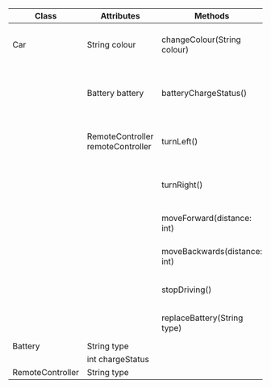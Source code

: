 | Class            | Attributes                        | Methods                      | Scenarios                                  | Output |
|------------------|-----------------------------------|------------------------------|--------------------------------------------|--------|
| Car              | String colour                     | changeColour(String colour)  | user wants to change the colour of the car | void   |
|                  | Battery battery                   | batteryChargeStatus()        | user wants to know battery charge status   | int    |
|                  | RemoteController remoteController | turnLeft()                   | user wants to turn the car to the left     | String |
|                  |                                   | turnRight()                  | user wants to turn the car to the right    | String |
|                  |                                   | moveForward(distance: int)   | user wants to drive forward                | String |
|                  |                                   | moveBackwards(distance: int) | user wants to drive backwards              | String |
|                  |                                   | stopDriving()                | user wants to stop the car                 | String |
|                  |                                   | replaceBattery(String type)  | user wants to replace the battery          | void   |
| Battery          | String type                       |                              |                                            |        |
|                  | int chargeStatus                  |                              |                                            |        |
| RemoteController | String type                       |                              |                                            |        |
